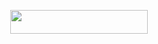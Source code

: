  


  <p align="center"><a href="https://heroku.com/deploy?template=https://github.com/LostVenom/TitanXRobot"> <img src="https://img.shields.io/badge/Deploy%20On%20Heroku-black?style=for-the-badge&logo=heroku" width="220" height="38.45"/></a></p> 
